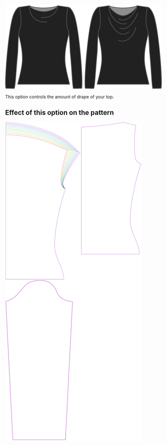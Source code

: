 ![The drape angle option on Diana](./drapeangle.svg)

This option controls the amount of drape of your top.

## Effect of this option on the pattern

![This image shows the effect of this option by superimposing several variants that have a different value for this option](diana_drapeangle_sample.svg "Effect of this option on the pattern")
